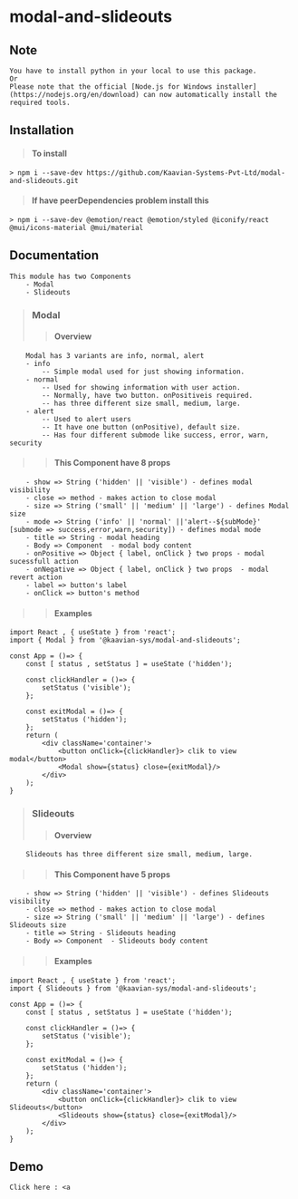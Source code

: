 # modal-and-slideouts

## Note
    You have to install python in your local to use this package.
    Or 
    Please note that the official [Node.js for Windows installer](https://nodejs.org/en/download) can now automatically install the required tools. 
##  Installation
>#### To install
    > npm i --save-dev https://github.com/Kaavian-Systems-Pvt-Ltd/modal-and-slideouts.git
>#### If have peerDependencies problem install this
    > npm i --save-dev @emotion/react @emotion/styled @iconify/react @mui/icons-material @mui/material
## Documentation
    This module has two Components
        - Modal
        - Slideouts
> ### Modal
>> #### Overview
        Modal has 3 variants are info, normal, alert
        - info
            -- Simple modal used for just showing information.
        - normal 
            -- Used for showing information with user action.
            -- Normally, have two button. onPositiveis required.
            -- has three different size small, medium, large.
        - alert 
            -- Used to alert users
            -- It have one button (onPositive), default size.
            -- Has four different submode like success, error, warn, security 
>> #### This Component have 8 props
        - show => String ('hidden' || 'visible') - defines modal visibility
        - close => method - makes action to close modal
        - size => String ('small' || 'medium' || 'large') - defines Modal size
        - mode => String ('info' || 'normal' ||'alert--${subMode}' [submode => success,error,warn,security]) - defines modal mode
        - title => String - modal heading
        - Body => Component  - modal body content
        - onPositive => Object { label, onClick } two props - modal sucessfull action
        - onNegative => Object { label, onClick } two props  - modal revert action 
        - label => button's label   
        - onClick => button's method
>> #### Examples
    import React , { useState } from 'react';
    import { Modal } from '@kaavian-sys/modal-and-slideouts';

    const App = ()=> {
        const [ status , setStatus ] = useState ('hidden');

        const clickHandler = ()=> {
            setStatus ('visible'); 
        };

        const exitModal = ()=> {
            setStatus ('hidden');
        };
        return (
            <div className='container'>
                <button onClick={clickHandler}> clik to view modal</button>
                <Modal show={status} close={exitModal}/>
            </div>
        );
    }
> ### Slideouts
>> #### Overview
        Slideouts has three different size small, medium, large.
>> #### This Component have 5 props
        - show => String ('hidden' || 'visible') - defines Slideouts visibility
        - close => method - makes action to close modal
        - size => String ('small' || 'medium' || 'large') - defines Slideouts size
        - title => String - Slideouts heading
        - Body => Component  - Slideouts body content
>> #### Examples
    import React , { useState } from 'react';
    import { Slideouts } from '@kaavian-sys/modal-and-slideouts';

    const App = ()=> {
        const [ status , setStatus ] = useState ('hidden');

        const clickHandler = ()=> {
            setStatus ('visible'); 
        };

        const exitModal = ()=> {
            setStatus ('hidden');
        };
        return (
            <div className='container'>
                <button onClick={clickHandler}> clik to view Slideouts</button>
                <Slideouts show={status} close={exitModal}/>
            </div>
        );
    }

## Demo 
    Click here : <a 
